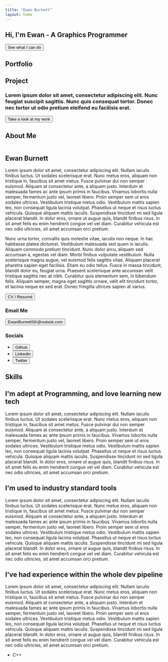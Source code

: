 ```yaml
---
title: "Ewan Burnett"
layout: home
---
```


<html>
    <head>
        <meta charset="UTF-8">
        <meta name = 'viewport' content = 'width = device-width, initial-scale = 1.0'>
        <title>Portfolio</title>
        <link rel = 'stylesheet' href = 'assets/stylesheet.css'>
        <link rel="stylesheet" href="/assets/flickity.css" media="screen">
    </head>
    <script src="/assets/flickity.pkgd.min.js"></script>
    <body>
        <section id = 'home'>
            <div class="main">
                <h1>Hi, I'm Ewan - A Graphics Programmer</h1>
                <button class = 'demo'>See what I can do</button>
                <!--Embed WebGl mini-project here-->
            </div>
        </section>
        <section id="portfolio">
            <h1>Portfolio</h1>
            <div class="showreel js-flickity">
                <div class="slide"></div>
                <div class="slide"></div>
                <div class="slide"></div>
                <div class="slide"></div>
              </div>
            <div class = 'project'>
                <h2>Project</h2>
                <h3>Lorem ipsum dolor sit amet, consectetur adipiscing elit. Nunc feugiat suscipit sagittis. Nunc quis consequat tortor. Donec nec tortor ut odio pretium eleifend eu facilisis erat.</h3>
                <button class = 'projects' href = 'projects.html'>Take a look at my work</button>
            </div>
        </section>
       <section id = "details">
        <h1>About Me</h1>
           <div class = 'about'>
                <img class = 'promoimage' href = 'promo.png' alt = "">
                <div id = 'intro'>
                    <h2>Ewan Burnett</h2>
                    <p>Lorem ipsum dolor sit amet, consectetur adipiscing elit. Nullam iaculis finibus luctus. Ut sodales scelerisque erat. Nunc metus eros, aliquam non tristique in, faucibus sit amet metus. Fusce pulvinar dui non semper euismod. Aliquam at consectetur ante, a aliquam justo. Interdum et malesuada fames ac ante ipsum primis in faucibus. Vivamus lobortis nulla semper, fermentum justo vel, laoreet libero. Proin semper sem ut eros sodales ultrices. Vestibulum tristique metus odio. Vestibulum mattis sapien leo, non consequat ligula lacinia volutpat. Phasellus ut neque et risus luctus vehicula. Quisque aliquam mattis iaculis. Suspendisse tincidunt mi sed ligula placerat blandit. In dolor eros, ornare ut augue quis, blandit finibus risus. In sit amet felis eu enim hendrerit congue vel vel diam. Curabitur vehicula est nec odio ultricies, sit amet accumsan orci pretium.
                    </p>
                    <p>
                    Nunc urna tortor, convallis quis molestie vitae, iaculis non neque. In hac habitasse platea dictumst. Vestibulum malesuada sed quam in iaculis. Aliquam commodo pretium tincidunt. Nunc dolor arcu, aliquam sed accumsan a, egestas vel diam. Morbi finibus vulputate vestibulum. Nulla scelerisque magna augue, vel euismod felis sagittis vitae. Aliquam placerat pharetra sapien eget facilisis. Etiam eu odio tellus. Fusce in massa tincidunt, blandit dolor eu, feugiat urna. Praesent scelerisque ante accumsan velit tristique sagittis nec at nibh. Curabitur quis elementum sem, in bibendum felis. Aliquam semper, magna eget sagittis ornare, velit elit tincidunt tortor, et lacinia neque ex sed erat. Donec fringilla ultrices sapien at varius.
                    </p>
                    <button href = '/assets/Ewan Burnett CV 2021 _ 2022.pdf'>CV / Resumé</button>
                    <div class="contact">
                        <h3>Email Me</h3>
                        <button href = 'mailto:{{ site.author.email }}'>EwanBurnettSK@oulook.com</button>
                        <h3>Socials</h3>
                        <ul>
                            <li><button href = 'https://github.com/{{ social.github | cgi_escape | escape }}'>Github</button>
                            </li>
                            <li>
                                <button href = 'https://www.linkedin.com/in/{{ social.linkedin | cgi_escape | escape }}'>Linkedin</button>
                            </li>
                            <li><button href = 'https://twitter.com/{{ social.twitter | cgi_escape | escape }}'>Twitter</button></li>
                        </ul>
                    </div>
                </div>
           </div>
       </section>
       <section class="skills">
            <h1>Skills</h1>
            <div class = 'tech'>
                <div class = 'skill'>
                    <h2>I'm adept at Programming, and love learning new tech</h2>
                    <p>Lorem ipsum dolor sit amet, consectetur adipiscing elit. Nullam iaculis finibus luctus. Ut sodales scelerisque erat. Nunc metus eros, aliquam non tristique in, faucibus sit amet metus. Fusce pulvinar dui non semper euismod. Aliquam at consectetur ante, a aliquam justo. Interdum et malesuada fames ac ante ipsum primis in faucibus. Vivamus lobortis nulla semper, fermentum justo vel, laoreet libero. Proin semper sem ut eros sodales ultrices. Vestibulum tristique metus odio. Vestibulum mattis sapien leo, non consequat ligula lacinia volutpat. Phasellus ut neque et risus luctus vehicula. Quisque aliquam mattis iaculis. Suspendisse tincidunt mi sed ligula placerat blandit. In dolor eros, ornare ut augue quis, blandit finibus risus. In sit amet felis eu enim hendrerit congue vel vel diam. Curabitur vehicula est nec odio ultricies, sit amet accumsan orci pretium.</p>
                </div>
                <div class = 'skill'>
                    <h2>I'm used to industry standard tools</h2>
                    <p>Lorem ipsum dolor sit amet, consectetur adipiscing elit. Nullam iaculis finibus luctus. Ut sodales scelerisque erat. Nunc metus eros, aliquam non tristique in, faucibus sit amet metus. Fusce pulvinar dui non semper euismod. Aliquam at consectetur ante, a aliquam justo. Interdum et malesuada fames ac ante ipsum primis in faucibus. Vivamus lobortis nulla semper, fermentum justo vel, laoreet libero. Proin semper sem ut eros sodales ultrices. Vestibulum tristique metus odio. Vestibulum mattis sapien leo, non consequat ligula lacinia volutpat. Phasellus ut neque et risus luctus vehicula. Quisque aliquam mattis iaculis. Suspendisse tincidunt mi sed ligula placerat blandit. In dolor eros, ornare ut augue quis, blandit finibus risus. In sit amet felis eu enim hendrerit congue vel vel diam. Curabitur vehicula est nec odio ultricies, sit amet accumsan orci pretium.</p>
                </div>
                <div class = 'skill'>
                    <h2>I've had experience within the whole dev pipeline</h2>
                    <p>Lorem ipsum dolor sit amet, consectetur adipiscing elit. Nullam iaculis finibus luctus. Ut sodales scelerisque erat. Nunc metus eros, aliquam non tristique in, faucibus sit amet metus. Fusce pulvinar dui non semper euismod. Aliquam at consectetur ante, a aliquam justo. Interdum et malesuada fames ac ante ipsum primis in faucibus. Vivamus lobortis nulla semper, fermentum justo vel, laoreet libero. Proin semper sem ut eros sodales ultrices. Vestibulum tristique metus odio. Vestibulum mattis sapien leo, non consequat ligula lacinia volutpat. Phasellus ut neque et risus luctus vehicula. Quisque aliquam mattis iaculis. Suspendisse tincidunt mi sed ligula placerat blandit. In dolor eros, ornare ut augue quis, blandit finibus risus. In sit amet felis eu enim hendrerit congue vel vel diam. Curabitur vehicula est nec odio ultricies, sit amet accumsan orci pretium.</p>
                </div>
               <div class = techs>
                    <ul>
                        <li>C++</li>
                    </ul>
               </div>
            </div>
       </section>
    </body>
</html>

